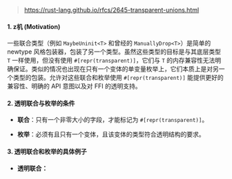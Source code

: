 >https://rust-lang.github.io/rfcs/2645-transparent-unions.html

#### 1. **z机 (Motivation)**

一些联合类型（例如 `MaybeUninit<T>` 和曾经的 `ManuallyDrop<T>`）是简单的 newtype 风格包装器，包装了另一个类型。虽然这些类型的目标是与其底层类型 `T` 一样使用，但没有使用 `#[repr(transparent)]`，它们与 `T` 的内存兼容性无法明确保证。类似的情况也出现在只有一个变体的单变量枚举上，它们本质上是对另一个类型的包装。允许对这些联合和枚举使用 `#[repr(transparent)]` 能提供更好的兼容性、明确的 API 意图以及对 FFI 的透明支持。

#### 2. **透明联合与枚举的条件**

- **联合**：只有一个非零大小的字段，才能标记为 `#[repr(transparent)]`。
    
- **枚举**：必须有且只有一个变体，且该变体的类型符合透明结构的要求。
    

#### 3. **透明联合和枚举的具体例子**

- **透明联合：**